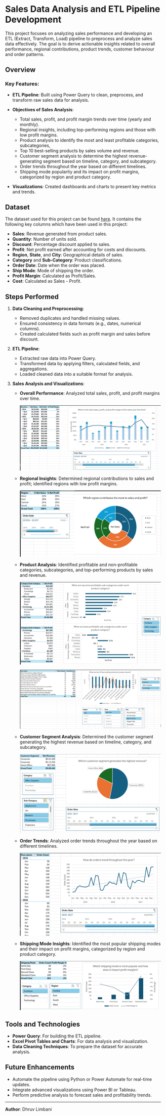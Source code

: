 # Sales Data Analysis and ETL Pipeline Development

This project focuses on analyzing sales performance and developing an ETL (Extract, Transform, Load) pipeline to preprocess and analyze sales data effectively. The goal is to derive actionable insights related to overall performance, regional contributions, product trends, customer behaviour and order patterns.

## Overview

### Key Features:

- **ETL Pipeline**: Built using Power Query to clean, preprocess, and transform raw sales data for analysis.

- **Objectives of Sales Analysis**:
  - Total sales, profit, and profit margin trends over time (yearly and monthly).
  - Regional insights, including top-performing regions and those with low profit margins.
  - Product analysis to identify the most and least profitable categories, subcategories,
  - Top 10 best-selling products by sales volume and revenue.
  - Customer segment analysis to determine the highest revenue-generating segment based on timeline, category, and subcategory.
  - Order trends throughout the year based on different timelines.
  - Shipping mode popularity and its impact on profit margins, categorized by region and product category.

- **Visualizations**: Created dashboards and charts to present key metrics and trends.

## Dataset

The dataset used for this project can be found [here](https://community.tableau.com/s/question/0D54T00000CWeX8SAL/sample-superstore-sales-excelxls). It contains the following key columns which have been used in this project:  
- **Sales**: Revenue generated from product sales.  
- **Quantity**: Number of units sold.  
- **Discount**: Percentage discount applied to sales.  
- **Profit**: Net profit earned after accounting for costs and discounts.  
- **Region**, **State**, and **City**: Geographical details of sales.  
- **Category** and **Sub-Category**: Product classifications.  
- **Order Date**: Date when the order was placed.  
- **Ship Mode**: Mode of shipping the order.
- **Profit Margin**: Calculated as Profit/Sales.
- **Cost**: Calculated as Sales - Profit.

## Steps Performed

1. **Data Cleaning and Preprocessing**:
   - Removed duplicates and handled missing values.
   - Ensured consistency in data formats (e.g., dates, numerical columns).
   - Created calculated fields such as profit margin and sales before discount.

2. **ETL Pipeline**:
   - Extracted raw data into Power Query.
   - Transformed data by applying filters, calculated fields, and aggregations.
   - Loaded cleaned data into a suitable format for analysis.

3. **Sales Analysis and Visualizations**:
   - **Overall Performance**: Analyzed total sales, profit, and profit margins over time.

      ![overall_performance](overall_performance.png)

   - **Regional Insights**: Determined regional contributions to sales and profit; identified regions with low profit margins.

      ![Regional Insights](regional_insights.png )   

   - **Product Analysis**: Identified profitable and non-profitable categories, subcategories, and top-performing products by sales and revenue.

      ![product_category_analysis](product_category_analysis.png)

      ![product_analysis](product_analysis.png)

   - **Customer Segment Analysis**: Determined the customer segment generating the highest revenue based on timeline, category, and subcategory.

      ![populat_customer_segments](populat_customer_segments.png)

   - **Order Trends**: Analyzed order trends throughout the year based on different timelines.

      ![order_trends](order_trends.png)

   - **Shipping Mode Insights**: Identified the most popular shipping modes and their impact on profit margins, categorized by region and product category.

      ![popular_shipping_mode](popular_shipping_mode.png)


## Tools and Technologies
- **Power Query**: For building the ETL pipeline.
- **Excel Pivot Tables and Charts**: For data analysis and visualization.
- **Data Cleaning Techniques**: To prepare the dataset for accurate analysis.

## Future Enhancements
- Automate the pipeline using Python or Power Automate for real-time updates.
- Integrate advanced visualizations using Power BI or Tableau.
- Perform predictive analysis to forecast sales and profitability trends.

---

**Author**: Dhruv Limbani

